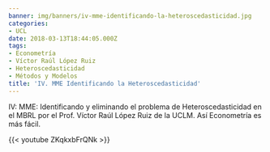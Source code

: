 ```yaml
---
banner: img/banners/iv-mme-identificando-la-heteroscedasticidad.jpg
categories:
- UCL
date: 2018-03-13T18:44:05.000Z
tags:
- Econometría
- Víctor Raúl López Ruiz
- Heteroscedasticidad
- Métodos y Modelos
title: 'IV. MME Identificando la Heteroscedasticidad'
---
```


IV: MME: Identificando y eliminando el problema de Heteroscedasticidad en el MBRL por el Prof. Víctor Raúl López Ruiz de la UCLM. Así Econometría es más fácil.

{{< youtube ZKqkxbFrQNk >}}
